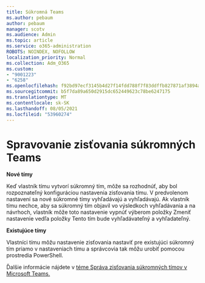 ```yaml
---
title: Súkromná Teams
ms.author: pebaum
author: pebaum
manager: scotv
ms.audience: Admin
ms.topic: article
ms.service: o365-administration
ROBOTS: NOINDEX, NOFOLLOW
localization_priority: Normal
ms.collection: Adm_O365
ms.custom:
- "9001223"
- "6258"
ms.openlocfilehash: f92bd97ecf3145b4d27f14fdd788f7f83ddffb827871af3894aec78ba30f6a48
ms.sourcegitcommit: b5f7da89a650d2915dc652449623c78be6247175
ms.translationtype: MT
ms.contentlocale: sk-SK
ms.lasthandoff: 08/05/2021
ms.locfileid: "53960274"
---
```

# <a name="managing-discovery-of-private-teams"></a>Spravovanie zisťovania súkromných Teams

**Nové tímy**

Keď vlastník tímu vytvorí súkromný tím, môže sa rozhodnúť, aby bol rozpoznateľný konfiguráciou nastavenia zisťovania tímu. V predvolenom nastavení sa nové súkromné tímy vyhľadávajú a vyhľadávajú. Ak vlastník tímu nechce, aby sa súkromný tím objavil vo výsledkoch vyhľadávania a na návrhoch, vlastník môže toto nastavenie vypnúť výberom položky Zmeniť nastavenie vedľa položky Tento tím bude vyhľadávateľný a vyhľadateľný.  

**Existujúce tímy**

Vlastníci tímu môžu nastavenie zisťovania nastaviť pre existujúci súkromný tím priamo v nastaveniach tímu a správcovia tak môžu urobiť pomocou prostredia PowerShell.  

Ďalšie informácie nájdete v [téme Správa zisťovania súkromných tímov v Microsoft Teams.](https://docs.microsoft.com/microsoftteams/manage-discovery-of-private-teams)

